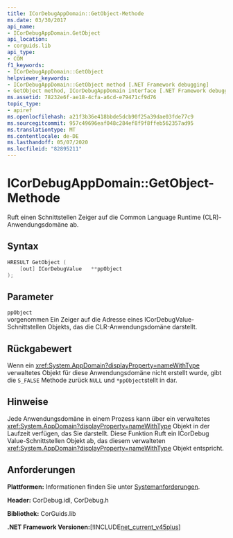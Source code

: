 ```yaml
---
title: ICorDebugAppDomain::GetObject-Methode
ms.date: 03/30/2017
api_name:
- ICorDebugAppDomain.GetObject
api_location:
- corguids.lib
api_type:
- COM
f1_keywords:
- ICorDebugAppDomain::GetObject
helpviewer_keywords:
- ICorDebugAppDomain::GetObject method [.NET Framework debugging]
- GetObject method, ICorDebugAppDomain interface [.NET Framework debugging]
ms.assetid: 78232e6f-ae18-4cfa-a6cd-e79471cf9d76
topic_type:
- apiref
ms.openlocfilehash: a21f3b36e418bbde5dcb90f25a39dae03fde77c9
ms.sourcegitcommit: 957c49696eaf048c284ef8f9f8ffeb562357ad95
ms.translationtype: MT
ms.contentlocale: de-DE
ms.lasthandoff: 05/07/2020
ms.locfileid: "82895211"
---
```

# <a name="icordebugappdomaingetobject-method"></a>ICorDebugAppDomain::GetObject-Methode
Ruft einen Schnittstellen Zeiger auf die Common Language Runtime (CLR)-Anwendungsdomäne ab.  
  
## <a name="syntax"></a>Syntax  
  
```cpp  
HRESULT GetObject (  
    [out] ICorDebugValue   **ppObject  
);  
```  
  
## <a name="parameters"></a>Parameter  
 `ppObject`  
 vorgenommen Ein Zeiger auf die Adresse eines ICorDebugValue-Schnittstellen Objekts, das die CLR-Anwendungsdomäne darstellt.  
  
## <a name="return-value"></a>Rückgabewert  
 Wenn ein <xref:System.AppDomain?displayProperty=nameWithType> verwaltetes Objekt für diese Anwendungsdomäne nicht erstellt wurde, gibt die `S_FALSE` Methode zurück `NULL` und `*ppObject`stellt in dar.  
  
## <a name="remarks"></a>Hinweise  
 Jede Anwendungsdomäne in einem Prozess kann über ein verwaltetes <xref:System.AppDomain?displayProperty=nameWithType> Objekt in der Laufzeit verfügen, das Sie darstellt. Diese Funktion Ruft ein ICorDebug Value-Schnittstellen Objekt ab, das diesem verwalteten <xref:System.AppDomain?displayProperty=nameWithType> Objekt entspricht.  
  
## <a name="requirements"></a>Anforderungen  
 **Plattformen:** Informationen finden Sie unter [Systemanforderungen](../../get-started/system-requirements.md).  
  
 **Header:** CorDebug.idl, CorDebug.h  
  
 **Bibliothek:** CorGuids.lib  
  
 **.NET Framework Versionen:**[!INCLUDE[net_current_v45plus](../../../../includes/net-current-v45plus-md.md)]
